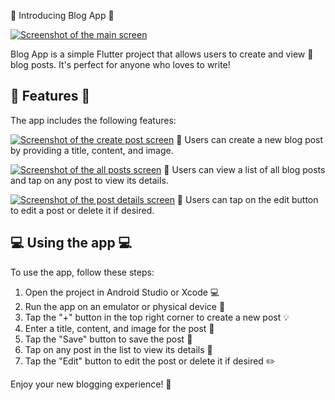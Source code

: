 🎉 Introducing Blog App 🎉

[![Screenshot of the main screen](https://github.com/PixalLevel/blog_app/blob/master/screenshots/main.png?raw=true)](https://github.com/PixalLevel/blog_app/blob/master/screenshots/main.png?raw=true)

Blog App is a simple Flutter project that allows users to create and view 📄 blog posts. It's perfect for anyone who loves to write!

## 🌟 Features 🌟

The app includes the following features:

[![Screenshot of the create post screen](https://github.com/PixalLevel/blog_app/blob/master/screenshots/create_post.png?raw=true)](https://github.com/PixalLevel/blog_app/blob/master/screenshots/create_post.png?raw=true)
📝 Users can create a new blog post by providing a title, content, and image.

[![Screenshot of the all posts screen](https://github.com/PixalLevel/blog_app/blob/master/screenshots/all_posts.png?raw=true)](https://github.com/PixalLevel/blog_app/blob/master/screenshots/all_posts.png?raw=true)
📝 Users can view a list of all blog posts and tap on any post to view its details.

[![Screenshot of the post details screen](https://github.com/PixalLevel/blog_app/blob/master/screenshots/post_details.png?raw=true)](https://github.com/PixalLevel/blog_app/blob/master/screenshots/post_details.png?raw=true)
📝 Users can tap on the edit button to edit a post or delete it if desired.

## 💻 Using the app 💻

To use the app, follow these steps:

1. Open the project in Android Studio or Xcode 💻
2. Run the app on an emulator or physical device 📱
3. Tap the "+" button in the top right corner to create a new post 💡
4. Enter a title, content, and image for the post 📝
5. Tap the "Save" button to save the post 💾
6. Tap on any post in the list to view its details 📄
7. Tap the "Edit" button to edit the post or delete it if desired ✏️

Enjoy your new blogging experience! 💖



